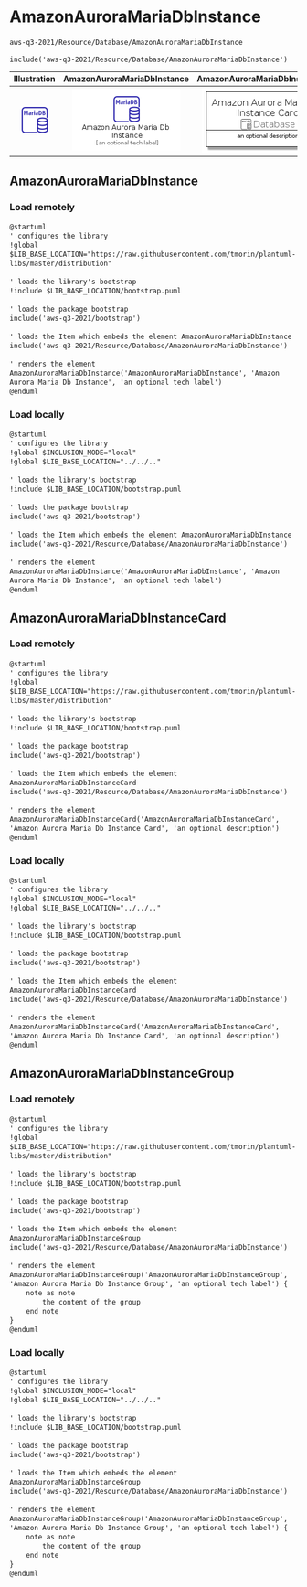 # AmazonAuroraMariaDbInstance


```text
aws-q3-2021/Resource/Database/AmazonAuroraMariaDbInstance
```

```text
include('aws-q3-2021/Resource/Database/AmazonAuroraMariaDbInstance')
```



| Illustration | AmazonAuroraMariaDbInstance | AmazonAuroraMariaDbInstanceCard | AmazonAuroraMariaDbInstanceGroup |
| :---: | :---: | :---: | :---: |
| ![illustration for Illustration](../../../aws-q3-2021/Resource/Database/AmazonAuroraMariaDbInstance.png) | ![illustration for AmazonAuroraMariaDbInstance](../../../aws-q3-2021/Resource/Database/AmazonAuroraMariaDbInstance.Local.png) | ![illustration for AmazonAuroraMariaDbInstanceCard](../../../aws-q3-2021/Resource/Database/AmazonAuroraMariaDbInstanceCard.Local.png) | ![illustration for AmazonAuroraMariaDbInstanceGroup](../../../aws-q3-2021/Resource/Database/AmazonAuroraMariaDbInstanceGroup.Local.png) |




## AmazonAuroraMariaDbInstance

### Load remotely
```plantuml
@startuml
' configures the library
!global $LIB_BASE_LOCATION="https://raw.githubusercontent.com/tmorin/plantuml-libs/master/distribution"

' loads the library's bootstrap
!include $LIB_BASE_LOCATION/bootstrap.puml

' loads the package bootstrap
include('aws-q3-2021/bootstrap')

' loads the Item which embeds the element AmazonAuroraMariaDbInstance
include('aws-q3-2021/Resource/Database/AmazonAuroraMariaDbInstance')

' renders the element
AmazonAuroraMariaDbInstance('AmazonAuroraMariaDbInstance', 'Amazon Aurora Maria Db Instance', 'an optional tech label')
@enduml
```

### Load locally
```plantuml
@startuml
' configures the library
!global $INCLUSION_MODE="local"
!global $LIB_BASE_LOCATION="../../.."

' loads the library's bootstrap
!include $LIB_BASE_LOCATION/bootstrap.puml

' loads the package bootstrap
include('aws-q3-2021/bootstrap')

' loads the Item which embeds the element AmazonAuroraMariaDbInstance
include('aws-q3-2021/Resource/Database/AmazonAuroraMariaDbInstance')

' renders the element
AmazonAuroraMariaDbInstance('AmazonAuroraMariaDbInstance', 'Amazon Aurora Maria Db Instance', 'an optional tech label')
@enduml
```

## AmazonAuroraMariaDbInstanceCard

### Load remotely
```plantuml
@startuml
' configures the library
!global $LIB_BASE_LOCATION="https://raw.githubusercontent.com/tmorin/plantuml-libs/master/distribution"

' loads the library's bootstrap
!include $LIB_BASE_LOCATION/bootstrap.puml

' loads the package bootstrap
include('aws-q3-2021/bootstrap')

' loads the Item which embeds the element AmazonAuroraMariaDbInstanceCard
include('aws-q3-2021/Resource/Database/AmazonAuroraMariaDbInstance')

' renders the element
AmazonAuroraMariaDbInstanceCard('AmazonAuroraMariaDbInstanceCard', 'Amazon Aurora Maria Db Instance Card', 'an optional description')
@enduml
```

### Load locally
```plantuml
@startuml
' configures the library
!global $INCLUSION_MODE="local"
!global $LIB_BASE_LOCATION="../../.."

' loads the library's bootstrap
!include $LIB_BASE_LOCATION/bootstrap.puml

' loads the package bootstrap
include('aws-q3-2021/bootstrap')

' loads the Item which embeds the element AmazonAuroraMariaDbInstanceCard
include('aws-q3-2021/Resource/Database/AmazonAuroraMariaDbInstance')

' renders the element
AmazonAuroraMariaDbInstanceCard('AmazonAuroraMariaDbInstanceCard', 'Amazon Aurora Maria Db Instance Card', 'an optional description')
@enduml
```

## AmazonAuroraMariaDbInstanceGroup

### Load remotely
```plantuml
@startuml
' configures the library
!global $LIB_BASE_LOCATION="https://raw.githubusercontent.com/tmorin/plantuml-libs/master/distribution"

' loads the library's bootstrap
!include $LIB_BASE_LOCATION/bootstrap.puml

' loads the package bootstrap
include('aws-q3-2021/bootstrap')

' loads the Item which embeds the element AmazonAuroraMariaDbInstanceGroup
include('aws-q3-2021/Resource/Database/AmazonAuroraMariaDbInstance')

' renders the element
AmazonAuroraMariaDbInstanceGroup('AmazonAuroraMariaDbInstanceGroup', 'Amazon Aurora Maria Db Instance Group', 'an optional tech label') {
    note as note
        the content of the group
    end note
}
@enduml
```

### Load locally
```plantuml
@startuml
' configures the library
!global $INCLUSION_MODE="local"
!global $LIB_BASE_LOCATION="../../.."

' loads the library's bootstrap
!include $LIB_BASE_LOCATION/bootstrap.puml

' loads the package bootstrap
include('aws-q3-2021/bootstrap')

' loads the Item which embeds the element AmazonAuroraMariaDbInstanceGroup
include('aws-q3-2021/Resource/Database/AmazonAuroraMariaDbInstance')

' renders the element
AmazonAuroraMariaDbInstanceGroup('AmazonAuroraMariaDbInstanceGroup', 'Amazon Aurora Maria Db Instance Group', 'an optional tech label') {
    note as note
        the content of the group
    end note
}
@enduml
```

